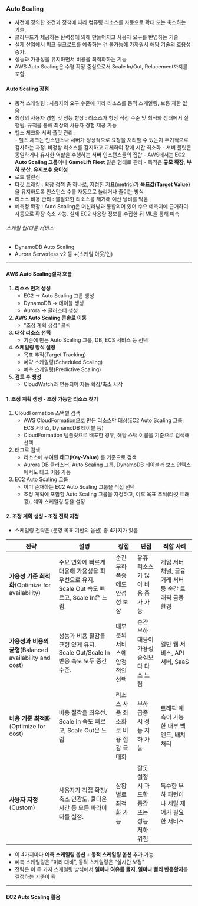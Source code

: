 ### Auto Scaling
- 사전에 정의한 조건과 정책에 따라 컴퓨팅 리소스를 자동으로 확대 또는 축소하는 기술.
- 클라우드가 제공하는 탄력성에 의해 만들어지고 사용자 요구를 반영하는 기술
- 실제 산업에서 피크 워크로드를 예측하는 건 불가능에 가까워서 해당 기술의 효용성 증가.
- 성능과 가용성을 유지하면서 비용을 최적화하는 기능
-  AWS Auto Scaling은 수평 확장 중심으로서 Scale In/Out, Relacement까지를 포함.
 
#### Auto Scaling 장점
- 동적 스케일링 : 사용자의 요구 수준에 따라 리소스를 동적 스케일링, 보통 제한 없음
- 최상의 사용자 경험 및 성능 향상 : 리소스가 항상 적정 수준 및 최적화 상태에서 실행됨. 규칙을 통해 최상의 사용자 경험 제공 가능
- 헬스 체크와 서버 플릿 관리 :  
	  - 헬스 체크는 인스턴스나 서버가 정상적으로 요청을 처리할 수 있는지 주기적으로 검사하는 과정. 비정상 리소스를 감지하고 교체하여 장애 시간 최소화
	  - 서버 플릿은 동일하거나 유사한 역할을 수행하는 서버 인스턴스들의 집합
	  - AWS에서는 **EC2 Auto Scaling 그룹**이나 **GameLift Fleet** 같은 형태로 관리
	  - 목적은 **규모 확장**, **부하 분산**, **유지보수 용이성**
- 로드 밸런싱 
- 타깃 트래킹 : 확장 정책 중 하나로,  지정한 지표(metric)가 **목표값(Target Value)** 을 유지하도록 인스턴스 수를 자동으로 늘리거나 줄이는 방식
- 리소스 비용 관리 : 불필요한 리소스를 제거해 예산 낭비를 막음
- 예측정 확장 : Auto Scaling은 머신러닝과 통합외어 있어 수요 예측지에 근거하여 자동으로 확장 축소 가능. 실제 EC2 사용량 정보를 수집한 뒤 ML을 통해 예측


###### 스케일 업/다운 서비스
- DynamoDB Auto Scaling
- Aurora Serverless v2 등 +(스케일 아웃/인)

---
#### AWS Auto Scaling절차 흐름

1. **리소스 먼저 생성**
    - EC2 → Auto Scaling 그룹 생성
    - DynamoDB → 테이블 생성
    - Aurora → 클러스터 생성
2. **AWS Auto Scaling 콘솔로 이동**
    - “조정 계획 생성” 클릭
3. **대상 리소스 선택**
    - 기존에 만든 Auto Scaling 그룹, DB, ECS 서비스 등 선택
4. **스케일링 방식 설정**
    - 목표 추적(Target Tracking)
    - 예약 스케일링(Scheduled Scaling)
    - 예측 스케일링(Predictive Scaling)
5. **검토 후 생성**
    - CloudWatch와 연동되어 자동 확장/축소 시작

#### 1. 조정 계획 생성 - 조정 가능한 리소스 찾기
1. CloudFormation 스택별 검색
	-  AWS CloudFormation으로 만든 리소스만 대상(EC2 Auto Scaling 그룹, ECS 서비스, DynamoDB 테이블 등)
	- CloudFormation 템플릿으로 배포한 경우, 해당 스택 이름을 기준으로 검색해 선택
2. 태그로 검색
	- 리소스에 부여된 **태그(Key-Value)** 를 기준으로 검색
	- Aurora DB 클러스터, Auto Scaling 그룹, DynamoDB 테이블과 보조 인덱스에서도 태그 이용 가능
3. EC2 Auto Scaling 그룹 
	- 이미 존재하는 EC2 Auto Scaling 그룹을 직접 선택
	- 조정 계획에 포함할 Auto Scaling 그룹을 지정하고, 이후 목표 추적(타깃 트래킹), 예약 스케일링 등을 설정

#### 2. 조정 계획 생성 - 조정 전략 지정
- 스케일링 전략은 (운영 목표 기반의 옵션) 총 4가지가 있음

|전략|설명|장점|단점|적합 사례|
|---|---|---|---|---|
|**가용성 기준 최적화**(Optimize for availability)|수요 변화에 빠르게 대응해 가용성을 최우선으로 유지. Scale Out 속도 빠르고, Scale In은 느림.|순간 부하 폭증에도 안정성 보장|유휴 리소스가 많아 비용 증가 가능|게임 서버 채널, 금융 거래 서버 등 순간 트래픽 급증 환경|
|**가용성과 비용의 균형**(Balanced availability and cost)|성능과 비용 절감을 균형 있게 유지. Scale Out/Scale In 반응 속도 모두 중간 수준.|대부분의 서비스에 안정적인 선택|순간 부하 대응이 가용성 중심보다 다소 느림|일반 웹 서비스, API 서버, SaaS|
|**비용 기준 최적화**(Optimize for cost)|비용 절감을 최우선. Scale In 속도 빠르고, Scale Out은 느림.|리소스 사용 최소화로 비용 절감 극대화|부하 급증 시 성능 저하 가능|트래픽 예측이 가능한 내부 백엔드, 배치 처리|
|**사용자 지정**(Custom)|사용자가 직접 확장/축소 민감도, 쿨다운 시간 등 모든 파라미터를 설정.|상황별로 최적화 가능|잘못 설정 시 과도한 증감 또는 성능 저하 위험|특수한 부하 패턴이나 세밀 제어가 필요한 서비스|
- 이 4가지마다 **예측 스케일링 옵션 + 동적 스케일링 옵션** 추가 가능
- 예측 스케일링은 “미리 대비”, 동적 스케일링은 “실시간 보정”  
- 전략은 이 두 가지 스케일링 방식에서 **얼마나 여유를 둘지, 얼마나 빨리 반응할지**를 결정하는 기준이 됨

---
#### EC2 Auto Scaling 활용
